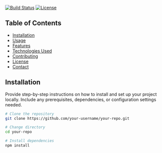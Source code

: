 

[![Build Status](https://travis-ci.org/your-username/your-repo.svg?branch=master)](https://travis-ci.org/your-username/your-repo)
[![License](https://img.shields.io/badge/license-MIT-blue.svg)](https://opensource.org/licenses/MIT)

## Table of Contents

- [Installation](#installation)
- [Usage](#usage)
- [Features](#features)
- [Technologies Used](#technologies-used)
- [Contributing](#contributing)
- [License](#license)
- [Contact](#contact)

## Installation

Provide step-by-step instructions on how to install and set up your project locally. Include any prerequisites, dependencies, or configuration settings needed.

```bash
# Clone the repository
git clone https://github.com/your-username/your-repo.git

# Change directory
cd your-repo

# Install dependencies
npm install
